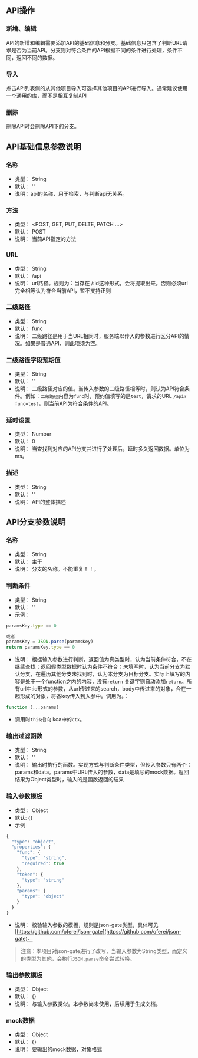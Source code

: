 ## API操作
### 新增、编辑
 API的新增和编辑需要添加API的基础信息和分支。基础信息只包含了判断URL请求是否为当前API。分支则对符合条件的API根据不同的条件进行处理，条件不同，返回不同的数据。

### 导入
 点击API列表侧的从其他项目导入可选择其他项目的API进行导入。通常建议使用一个通用的库，而不是相互复制API

### 删除
  删除API时会删除API下的分支。

## API基础信息参数说明

### 名称
 - 类型： String
 - 默认： ''
 - 说明：api的名称，用于检索，与判断api无关系。

### 方法
 - 类型： <POST, GET, PUT, DELTE, PATCH ...>
 - 默认： POST
 - 说明： 当前API指定的方法

### URL
 - 类型： String
 - 默认： /api
 - 说明： url路径。规则为：当存在 /:id这种形式，会将提取出来。否则必须url完全相等认为符合当前API，暂不支持正则

### 二级路径
 - 类型： String
 - 默认： func
 - 说明： 二级路径是用于当URL相同时，服务端以传入的参数进行区分API的情况。如果是普通API，则此项须为空。

### 二级路径字段预期值
 - 类型： String
 - 默认： ''
 - 说明： 二级路径对应的值。当传入参数的二级路径相等时，则认为API符合条件。例如：`二级路径`内容为`func`时，预约值填写的是`test`，请求的URL `/api?func=test`，则当前API为符合条件的API。

 ### 延时设置
  - 类型： Number
  - 默认： 0
  - 说明： 当查找到对应的API分支并进行了处理后，延时多久返回数据。单位为ms。

### 描述
 - 类型： String
 - 默认： ''
 - 说明： API的整体描述


## API分支参数说明

### 名称
 - 类型： String
 - 默认： 主干
 - 说明： 分支的名称。不能重复！！。

### 判断条件
 - 类型： String
 - 默认： ''
 - 示例：

```javascript
paramsKey.type == 0

或者
paramsKey = JSON.parse(paramsKey)
return paramsKey.type == 0

```
 - 说明： 根据输入参数进行判断，返回值为真类型时，认为当前条件符合，不在继续查找；返回假类型数据时认为条件不符合；未填写时，认为当前分支为默认分支，在遍历其他分支未找到时，认为本分支为目标分支。实际上填写的内容是处于一个function之内的内容，没有`return` 关键字则自动添加`return`。所有url中:id形式的参数，从url传过来的search，body中传过来的对象，合在一起形成的对象，将各key传入到入参中。调用为。：
 ```javascript
 function (...params)
```

 - 调用时`this`指向 koa中的`ctx`。


 ### 输出过滤函数
  - 类型： String
  - 默认： ''
  - 说明： 输出时执行的函数。实现方式与判断条件类型，但传入参数只有两个： params和data。params中URL传入的参数，data是填写的mock数据。返回结果为Object类型时，输入的是函数返回的结果

### 输入参数模板
 - 类型： Object
 - 默认: {}
 - 示例
```javascript
{
  "type": "object",
  "properties": {
    "func": {
      "type": "string",
      "required": true
    },
    "token": {
      "type": "string"
    },
    "params": {
      "type": "object"
    }
  }
}
```
 - 说明： 校验输入参数的模板，规则是json-gate类型，具体可见[https://github.com/oferei/json-gate](https://github.com/oferei/json-gate)。
 > 注意：本项目对json-gate进行了改写，当输入参数为String类型，而定义的类型为其他，会执行`JSON.parse`命令尝试转换。

### 输出参数模板
 - 类型： Object
 - 默认： {}
 - 说明： 与输入参数类似。本参数尚未使用，后续用于生成文档。

### mock数据
 - 类型： Object
 - 默认： {}
 - 说明： 要输出的mock数据，对象格式

